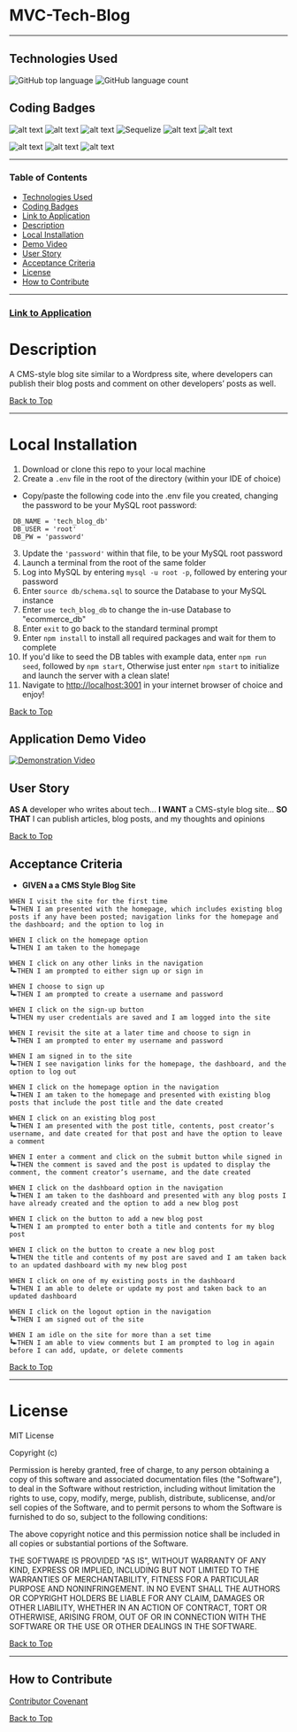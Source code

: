 # MVC-Tech-Blog
---
## Technologies Used
![GitHub top language](https://img.shields.io/github/languages/top/eSTee3/E-Commerce-Back-End?color=green&logo=github&logoColor=green)
![GitHub language count](https://img.shields.io/github/languages/count/eSTee3/E-Commerce-Back-End?color=green&logo=github&logoColor=green)

## Coding Badges
![alt text](https://img.shields.io/badge/Express.js-000000?style=for-the-badge&logo=express&logoColor=white)
![alt text](https://img.shields.io/badge/Node.js-339933?style=for-the-badge&logo=nodedotjs&logoColor=white)
![alt text](https://img.shields.io/badge/JavaScript-323330?style=for-the-badge&logo=javascript&logoColor=F7DF1E)
![Sequelize](https://img.shields.io/badge/Sequelize-52B0E7?style=for-the-badge&logo=Sequelize&logoColor=white)
![alt text](https://img.shields.io/badge/MySQL-005C84?style=for-the-badge&logo=mysql&logoColor=white)
![alt text](https://img.shields.io/badge/Handlebars.js-f0772b?style=for-the-badge&logo=handlebarsdotjs&logoColor=black)

![alt text](https://img.shields.io/badge/bcrypt-package-red)
![alt text](https://img.shields.io/badge/dotenv-package-red)
![alt text](https://img.shields.io/badge/Connect_Session_Sequelize-package-red)

---

### Table of Contents
- [Technologies Used](#technologies-used)
- [Coding Badges](#coding-badges)
- [Link to Application](#link-to-application)
- [Description](#description)
- [Local Installation](#installation)
- [Demo Video](#application-demo-video)
- [User Story](#user-story)
- [Acceptance Criteria](#acceptance-criteria)
- [License](#license)
- [How to Contribute](#how-to-contribute)

---
### [Link to Application](https://estee3-tech-blog.herokuapp.com/)

# Description
A CMS-style blog site similar to a Wordpress site, where developers can publish their blog posts and comment on other developers’ posts as well.

[Back to Top](#table-of-contents)

---
# Local Installation
1. Download or clone this repo to your local machine
2. Create a `.env` file in the root of the directory (within your IDE of choice)
 - Copy/paste the following code into the .env file you created, changing the password to be your MySQL root password:
 ```
  DB_NAME = 'tech_blog_db'
  DB_USER = 'root'
  DB_PW = 'password'
 ```
3. Update the `'password'` within that file, to be your MySQL root password
4. Launch a terminal from the root of the same folder
5. Log into MySQL by entering `mysql -u root -p`, followed by entering your password
6. Enter `source db/schema.sql` to source the Database to your MySQL instance
7. Enter `use tech_blog_db` to change the in-use Database to "ecommerce_db"
8. Enter `exit` to go back to the standard terminal prompt
9. Enter `npm install` to install all required packages and wait for them to complete
10. If you'd like to seed the DB tables with example data, enter `npm run seed`, followed by `npm start`, Otherwise just enter `npm start` to initialize and launch the server with a clean slate!
11. Navigate to [http://localhost:3001](http://localhost:3001) in your internet browser of choice and enjoy!

[Back to Top](#table-of-contents)

## Application Demo Video
[![Demonstration Video](https://img.youtube.com/vi/CRUn9n0FdZI/0.jpg)](https://www.youtube.com/watch?v=CRUn9n0FdZI)

## User Story
**AS A** developer who writes about tech...  **I WANT** a CMS-style blog site...  **SO THAT** I can publish articles, blog posts, and my thoughts and opinions

[Back to Top](#table-of-contents)


## Acceptance Criteria
- **GIVEN a a CMS Style Blog Site**
```
WHEN I visit the site for the first time
┗►THEN I am presented with the homepage, which includes existing blog posts if any have been posted; navigation links for the homepage and the dashboard; and the option to log in

WHEN I click on the homepage option
┗►THEN I am taken to the homepage

WHEN I click on any other links in the navigation
┗►THEN I am prompted to either sign up or sign in

WHEN I choose to sign up
┗►THEN I am prompted to create a username and password

WHEN I click on the sign-up button
┗►THEN my user credentials are saved and I am logged into the site

WHEN I revisit the site at a later time and choose to sign in
┗►THEN I am prompted to enter my username and password

WHEN I am signed in to the site
┗►THEN I see navigation links for the homepage, the dashboard, and the option to log out

WHEN I click on the homepage option in the navigation
┗►THEN I am taken to the homepage and presented with existing blog posts that include the post title and the date created

WHEN I click on an existing blog post
┗►THEN I am presented with the post title, contents, post creator’s username, and date created for that post and have the option to leave a comment

WHEN I enter a comment and click on the submit button while signed in
┗►THEN the comment is saved and the post is updated to display the comment, the comment creator’s username, and the date created

WHEN I click on the dashboard option in the navigation
┗►THEN I am taken to the dashboard and presented with any blog posts I have already created and the option to add a new blog post

WHEN I click on the button to add a new blog post
┗►THEN I am prompted to enter both a title and contents for my blog post

WHEN I click on the button to create a new blog post
┗►THEN the title and contents of my post are saved and I am taken back to an updated dashboard with my new blog post

WHEN I click on one of my existing posts in the dashboard
┗►THEN I am able to delete or update my post and taken back to an updated dashboard

WHEN I click on the logout option in the navigation
┗►THEN I am signed out of the site

WHEN I am idle on the site for more than a set time
┗►THEN I am able to view comments but I am prompted to log in again before I can add, update, or delete comments
```

[Back to Top](#table-of-contents)

---

# License

MIT License

Copyright (c)

Permission is hereby granted, free of charge, to any person obtaining a copy
of this software and associated documentation files (the "Software"), to deal
in the Software without restriction, including without limitation the rights
to use, copy, modify, merge, publish, distribute, sublicense, and/or sell
copies of the Software, and to permit persons to whom the Software is
furnished to do so, subject to the following conditions:

The above copyright notice and this permission notice shall be included in all
copies or substantial portions of the Software.

THE SOFTWARE IS PROVIDED "AS IS", WITHOUT WARRANTY OF ANY KIND, EXPRESS OR
IMPLIED, INCLUDING BUT NOT LIMITED TO THE WARRANTIES OF MERCHANTABILITY,
FITNESS FOR A PARTICULAR PURPOSE AND NONINFRINGEMENT. IN NO EVENT SHALL THE
AUTHORS OR COPYRIGHT HOLDERS BE LIABLE FOR ANY CLAIM, DAMAGES OR OTHER
LIABILITY, WHETHER IN AN ACTION OF CONTRACT, TORT OR OTHERWISE, ARISING FROM,
OUT OF OR IN CONNECTION WITH THE SOFTWARE OR THE USE OR OTHER DEALINGS IN THE
SOFTWARE.

[Back to Top](#table-of-contents)

---

## How to Contribute

[Contributor Covenant](https://www.contributor-covenant.org/)

[Back to Top](#table-of-contents)
